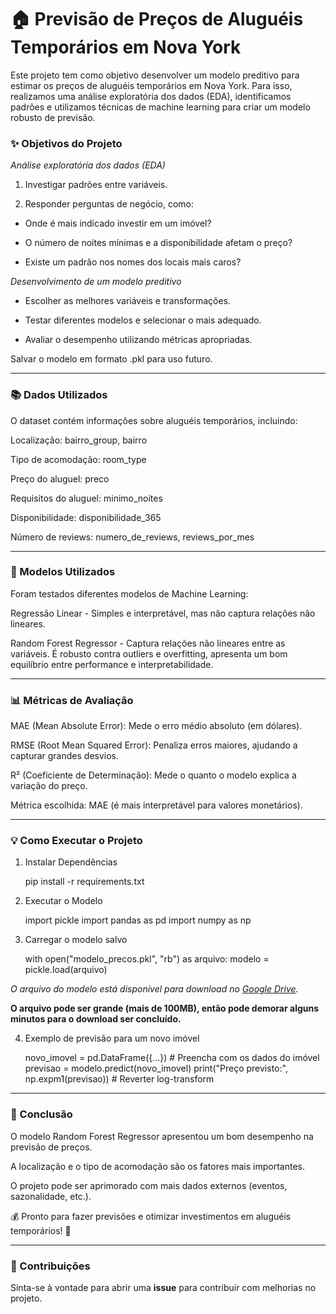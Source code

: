 # 🏠 Previsão de Preços de Aluguéis Temporários em Nova York

Este projeto tem como objetivo desenvolver um modelo preditivo para estimar os preços de aluguéis temporários em Nova York. Para isso, realizamos uma análise exploratória dos dados (EDA), identificamos padrões e utilizamos técnicas de machine learning para criar um modelo robusto de previsão.

### ✨ Objetivos do Projeto

 *Análise exploratória dos dados (EDA)*

1. Investigar padrões entre variáveis.

2. Responder perguntas de negócio, como:

* Onde é mais indicado investir em um imóvel?

* O número de noites mínimas e a disponibilidade afetam o preço?

* Existe um padrão nos nomes dos locais mais caros?

*Desenvolvimento de um modelo preditivo*

* Escolher as melhores variáveis e transformações.

* Testar diferentes modelos e selecionar o mais adequado.

* Avaliar o desempenho utilizando métricas apropriadas.

Salvar o modelo em formato .pkl para uso futuro.

---

### 📚 Dados Utilizados

O dataset contém informações sobre aluguéis temporários, incluindo:

Localização: bairro_group, bairro

Tipo de acomodação: room_type

Preço do aluguel: preco

Requisitos do aluguel: minimo_noites

Disponibilidade: disponibilidade_365

Número de reviews: numero_de_reviews, reviews_por_mes

---

### 🎯 Modelos Utilizados

Foram testados diferentes modelos de Machine Learning:

Regressão Linear - Simples e interpretável, mas não captura relações não lineares.

Random Forest Regressor - Captura relações não lineares entre as variáveis. É robusto contra outliers e overfitting, apresenta um bom equilíbrio entre performance e interpretabilidade.

---

### 📊 Métricas de Avaliação

MAE (Mean Absolute Error): Mede o erro médio absoluto (em dólares).

RMSE (Root Mean Squared Error): Penaliza erros maiores, ajudando a capturar grandes desvios.

R² (Coeficiente de Determinação): Mede o quanto o modelo explica a variação do preço.

Métrica escolhida: MAE (é mais interpretável para valores monetários).

---

### 💡 Como Executar o Projeto

1. Instalar Dependências

    pip install -r requirements.txt

2. Executar o Modelo

    import pickle
    import pandas as pd
    import numpy as np

3. Carregar o modelo salvo

    with open("modelo_precos.pkl", "rb") as arquivo:
        modelo = pickle.load(arquivo)
   
*O arquivo do modelo está disponível para download no [Google Drive](https://drive.google.com/file/d/15YxlV-UuF3RbX5EBtazB8gIkCSqO3mpy/view?usp=sharing).*

**O arquivo pode ser grande (mais de 100MB), então pode demorar alguns minutos para o download ser concluído.**

4. Exemplo de previsão para um novo imóvel

    novo_imovel = pd.DataFrame({...})  # Preencha com os dados do imóvel
    previsao = modelo.predict(novo_imovel)
    print("Preço previsto:", np.expm1(previsao))  # Reverter log-transform

---

### 🌟 Conclusão

O modelo Random Forest Regressor apresentou um bom desempenho na previsão de preços.

A localização e o tipo de acomodação são os fatores mais importantes.

O projeto pode ser aprimorado com mais dados externos (eventos, sazonalidade, etc.).

💰 Pronto para fazer previsões e otimizar investimentos em aluguéis temporários! 🚀

---

### 🤝 Contribuições

Sinta-se à vontade para abrir uma **issue** para contribuir com melhorias no projeto.

